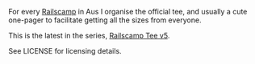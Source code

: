 For every [Railscamp](http://railscamps.com/) in Aus I organise the official tee, and usually a cute one-pager to facilitate getting all the sizes from everyone.

This is the latest in the series, [Railscamp Tee v5](http://railscampteev5.toolmantim.com/).

See LICENSE for licensing details.
